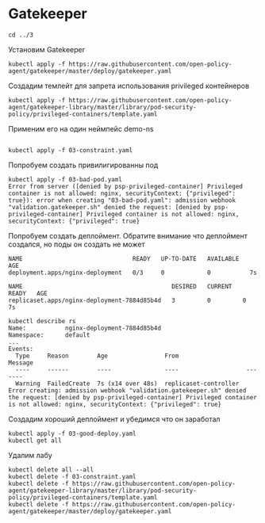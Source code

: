 # Gatekeeper

```
cd ../3
```

Установим Gatekeeper

```
kubectl apply -f https://raw.githubusercontent.com/open-policy-agent/gatekeeper/master/deploy/gatekeeper.yaml

```


Создадим темлейт для запрета использования privileged контейнеров

```
kubectl apply -f https://raw.githubusercontent.com/open-policy-agent/gatekeeper-library/master/library/pod-security-policy/privileged-containers/template.yaml
```

 Применим его на один неймпейс demo-ns


 ```

 kubectl apply -f 03-constraint.yaml

 ```

 Попробуем создать привилигированны под

 ```
 kubectl apply -f 03-bad-pod.yaml
 Error from server ([denied by psp-privileged-container] Privileged container is not allowed: nginx, securityContext: {"privileged": true}): error when creating "03-bad-pod.yaml": admission webhook "validation.gatekeeper.sh" denied the request: [denied by psp-privileged-container] Privileged container is not allowed: nginx, securityContext: {"privileged": true}

 ```

 Попробуем создать деплоймент. Обратите внимание что деплоймент создался, но поды он создать не может



```
NAME                               READY   UP-TO-DATE   AVAILABLE   AGE
deployment.apps/nginx-deployment   0/3     0            0           7s

NAME                                          DESIRED   CURRENT   READY   AGE
replicaset.apps/nginx-deployment-7884d85b4d   3         0         0       7s
```

```
kubectl describe rs
Name:           nginx-deployment-7884d85b4d
Namespace:      default
...
Events:
  Type     Reason        Age                From                   Message
  ----     ------        ----               ----                   -------
  Warning  FailedCreate  7s (x14 over 48s)  replicaset-controller  Error creating: admission webhook "validation.gatekeeper.sh" denied the request: [denied by psp-privileged-container] Privileged container is not allowed: nginx, securityContext: {"privileged": true}
```

Создадим хороший деплоймент и убедимся что он заработал

```
kubectl apply -f 03-good-deploy.yaml
kubectl get all

```



Удалим лабу

```
kubectl delete all --all
kubectl delete -f 03-constraint.yaml
kubectl delete -f https://raw.githubusercontent.com/open-policy-agent/gatekeeper-library/master/library/pod-security-policy/privileged-containers/template.yaml
kubectl delete -f https://raw.githubusercontent.com/open-policy-agent/gatekeeper/master/deploy/gatekeeper.yaml
```
